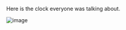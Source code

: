 Here is the clock everyone was talking about. 

![image](https://github.com/user-attachments/assets/67f52269-52dc-459b-8fae-75b78979db13)
